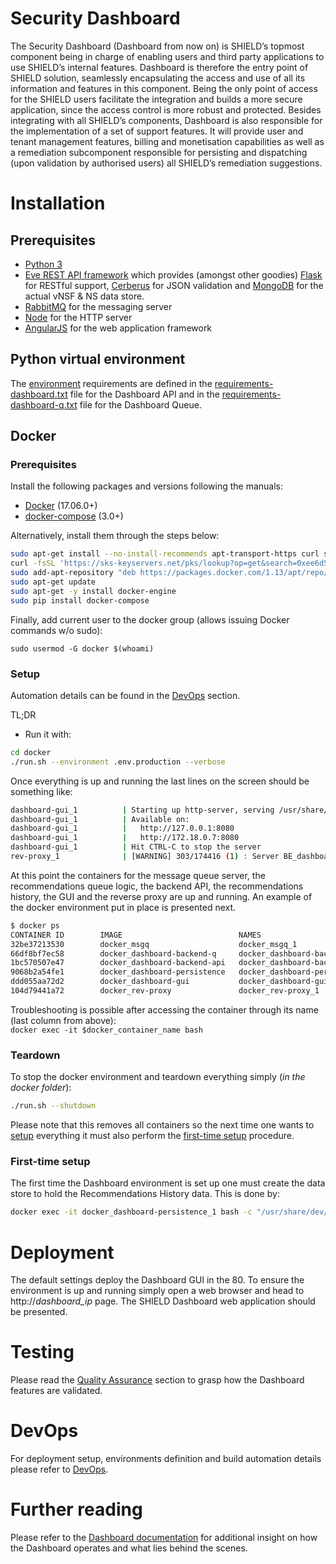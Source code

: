 # Security Dashboard

The Security Dashboard (Dashboard from now on) is SHIELD’s topmost component being in charge of enabling users and third party applications to use SHIELD’s internal features. Dashboard is therefore the entry point of SHIELD solution, seamlessly encapsulating the access and use of all its information and features in this component. Being the only point of access for the SHIELD users facilitate the integration and builds a more secure application, since the access control is more robust and protected. Besides integrating with all SHIELD’s components, Dashboard is also responsible for the implementation of a set of support features. It will provide user and tenant management features, billing and monetisation capabilities as well as a remediation subcomponent responsible for persisting and dispatching (upon validation by authorised users) all SHIELD’s remediation suggestions.

# Installation

## Prerequisites

* [Python 3](https://www.python.org/)
* [Eve REST API framework](http://eve.readthedocs.io/en/stable/) which provides (amongst other goodies) [Flask](http://flask.pocoo.org/) for RESTful support, [Cerberus](http://python-cerberus.org/) for JSON validation and [MongoDB](https://www.mongodb.com/) for the actual vNSF & NS data store.
* [RabbitMQ](http://www.rabbitmq.com/) for the messaging server
* [Node](https://nodejs.org/) for the HTTP server
* [AngularJS](https://angularjs.org/) for the web application framework


## Python virtual environment

The [environment](http://docs.python-guide.org/en/latest/dev/virtualenvs/) requirements are defined in the [requirements-dashboard.txt](docker/requirements-dashboard.txt) file for the Dashboard API and in the [requirements-dashboard-q.txt](docker/requirements-dashboard-q.txt) file for the Dashboard Queue.

## Docker

### Prerequisites

Install the following packages and versions following the manuals:

* [Docker](https://docs.docker.com/engine/installation/) (17.06.0+)
* [docker-compose](https://docs.docker.com/compose/install/) (3.0+)

Alternatively, install them through the steps below:

```bash
sudo apt-get install --no-install-recommends apt-transport-https curl software-properties-common python-pip
curl -fsSL 'https://sks-keyservers.net/pks/lookup?op=get&search=0xee6d536cf7dc86e2d7d56f59a178ac6c6238f52e' | sudo apt-key add -
sudo add-apt-repository "deb https://packages.docker.com/1.13/apt/repo/ubuntu-$(lsb_release -cs) main"
sudo apt-get update
sudo apt-get -y install docker-engine
sudo pip install docker-compose
```

Finally, add current user to the docker group (allows issuing Docker commands w/o sudo):
```
sudo usermod -G docker $(whoami)
```

### Setup

Automation details can be found in the [DevOps](#devops) section.

TL;DR

* Run it with:

```bash
cd docker
./run.sh --environment .env.production --verbose
```

Once everything is up and running the last lines on the screen should be something like:
```bash
dashboard-gui_1          | Starting up http-server, serving /usr/share/dev/dashboard-gui/dev
dashboard-gui_1          | Available on:
dashboard-gui_1          |   http://127.0.0.1:8080
dashboard-gui_1          |   http://172.18.0.7:8080
dashboard-gui_1          | Hit CTRL-C to stop the server
rev-proxy_1              | [WARNING] 303/174416 (1) : Server BE_dashboard-gui/dashboard-gui is UP.
```

At this point the containers for the message queue server, the recommendations queue logic, the backend API, the recommendations history, the GUI and the reverse proxy are up and running. An example of the docker environment put in place is presented next.

```bash
$ docker ps
CONTAINER ID        IMAGE                          NAMES
32be37213530        docker_msgq                    docker_msgq_1
66df8bf7ec58        docker_dashboard-backend-q     docker_dashboard-backend-q_1
1bc570507e47        docker_dashboard-backend-api   docker_dashboard-backend-api_1
9068b2a54fe1        docker_dashboard-persistence   docker_dashboard-persistence_1
ddd055aa72d2        docker_dashboard-gui           docker_dashboard-gui_1
104d79441a72        docker_rev-proxy               docker_rev-proxy_1
```

Troubleshooting is possible after accessing the container through its name (last column from above):  
`docker exec -it $docker_container_name bash`

### Teardown

To stop the docker environment and teardown everything simply (_in the docker folder_):

```bash
./run.sh --shutdown
```

Please note that this removes all containers so the next time one wants to [setup](#setup) everything it must also perform the [first-time setup](#first-time-setup) procedure.

### First-time setup

The first time the Dashboard environment is set up one must create the data store to hold the Recommendations History data. This is done by:

```bash
docker exec -it docker_dashboard-persistence_1 bash -c "/usr/share/dev/dashboard/docker/setup-datastore.sh --environment .env.production"
```

# Deployment

The default settings deploy the Dashboard GUI in the 80. To ensure the environment is up and running simply open a web browser and head to http://_dashboard_ip_ page. The SHIELD Dashboard web application should be presented.

# Testing

Please read the [Quality Assurance](docs/qa.md) section to grasp how the Dashboard features are validated.

# DevOps

For deployment setup, environments definition and build automation details please  refer to [DevOps](docs/devops.md).

# Further reading

Please refer to the [Dashboard documentation](docs/index.md) for additional insight on how the Dashboard operates and what lies behind the scenes.
